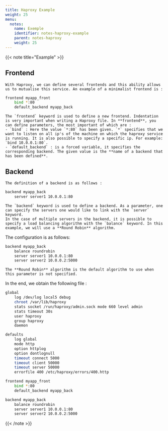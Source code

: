 ```yaml
---
title: Haproxy Example
weight: 25
menu:
  notes:
    name: Exemple
    identifier: notes-haproxy-example
    parent: notes-haproxy
    weight: 25
---
```


<!-- Example -->
{{< note title="Example" >}}

## Frontend
    With Haproxy, we can define several frontends and this ability allows us to mutualise this service. An example of a minimalist frontend is :
```bash
frontend myapp_front
    bind *:80
    default_backend myapp_back
```
    The `frontend` keyword is used to define a new frontend. Indentation is very important when writing a Haproxy file. In **frontend**, you can define parameters, the most important of which are :
    - `bind` : Here the value `*:80` has been given. `*` specifies that we want to listen on all ip's of the machine on which the haproxy service is running. It is also possible to specify a specific ip. For example: `bind 10.0.0.1:80`.
    - `default_backend` : is a forced variable, it specifies the corresponding backend. The given value is the **name of a backend that has been defined**.

## Backend
    The definition of a backend is as follows :
```bash
backend myapp_back
    server server1 10.0.0.1:80
```
    The `backend` keyword is used to define a backend. As a parameter, one can specify the servers one would like to link with the `server` keyword.
    In the case of multiple servers in the backend, it is possible to specify a load balancing algorithm with the `balance` keyword. In this example, we will use a **Round Robin** algorithm.
The configuration is as follows:
```bash
backend myapp_back
    balance roundrobin
    server server1 10.0.0.1:80
    server server2 10.0.0.2:5000
```
    The **Round Robin** algorithm is the default algorithm to use when this parameter is not specified.

In the end, we obtain the following file :
```bash
global
    log /dev/log local5 debug
    chroot /var/lib/haproxy
    stats socket /run/haproxy/admin.sock mode 660 level admin
    stats timeout 30s
    user haproxy
    group haproxy
    daemon

defaults
    log global
    mode http
    option httplog
    option dontlognull
    timeout connect 5000
    timeout client 50000
    timeout server 50000
    errorfile 400 /etc/haproxy/errors/400.http

frontend myapp_front
    bind *:80
    default_backend myapp_back

backend myapp_back
    balance roundrobin
    server server1 10.0.0.1:80
    server server2 10.0.0.2:5000
```

{{< /note >}}